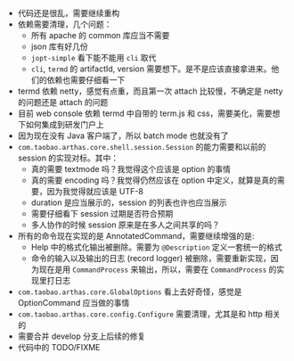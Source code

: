 
* 代码还是很乱，需要继续重构
* 依赖需要清理，几个问题：
    * 所有 apache 的 common 库应当不需要
    * json 库有好几份
    * `jopt-simple` 看下能不能用 `cli` 取代
    * `cli`, `termd` 的 artifactId, version 需要想下。是不是应该直接拿进来。他们的依赖也需要仔细看一下
* termd 依赖 netty，感觉有点重，而且第一次 attach 比较慢，不确定是 netty 的问题还是 attach 的问题
* 目前 web console 依赖 termd 中自带的 term.js 和 css，需要美化，需要想下如何集成到研发门户上
* 因为现在没有 Java 客户端了，所以 batch mode 也就没有了
* `com.taobao.arthas.core.shell.session.Session` 的能力需要和以前的 session 的实现对标。其中：
    * 真的需要 textmode 吗？我觉得这个应该是 option 的事情
    * 真的需要 encoding 吗？我觉得仍然应该在 option 中定义，就算是真的需要，因为我觉得就应该是 UTF-8
    * duration 是应当展示的，session 的列表也许也应当展示
    * 需要仔细看下 session 过期是否符合预期
    * 多人协作的时候 session 原来是在多人之间共享的吗？
* 所有的命令现在实现的是 AnnotatedCommand，需要继续增强的是:
    * Help 中的格式化输出被删除。需要为 `@Description` 定义一套统一的格式
    * 命令的输入以及输出的日志 (record logger) 被删除，需要重新实现，因为现在是用 `CommandProcess` 来输出，所以，需要在 `CommandProcess` 的实现里打日志
* `com.taobao.arthas.core.GlobalOptions` 看上去好奇怪，感觉是 OptionCommand 应当做的事情
* `com.taobao.arthas.core.config.Configure` 需要清理，尤其是和 http 相关的
* 需要合并 develop 分支上后续的修复
* 代码中的 TODO/FIXME 
 
